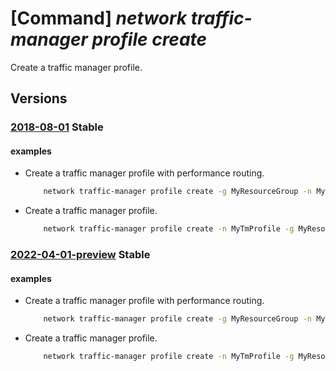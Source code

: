 # [Command] _network traffic-manager profile create_

Create a traffic manager profile.

## Versions

### [2018-08-01](/Resources/mgmt-plane/L3N1YnNjcmlwdGlvbnMve30vcmVzb3VyY2Vncm91cHMve30vcHJvdmlkZXJzL21pY3Jvc29mdC5uZXR3b3JrL3RyYWZmaWNtYW5hZ2VycHJvZmlsZXMve30=/2018-08-01.xml) **Stable**

<!-- mgmt-plane /subscriptions/{}/resourcegroups/{}/providers/microsoft.network/trafficmanagerprofiles/{} 2018-08-01 -->

#### examples

- Create a traffic manager profile with performance routing.
    ```bash
        network traffic-manager profile create -g MyResourceGroup -n MyTmProfile --routing-method Performance --unique-dns-name mywebapp --ttl 30 --protocol HTTP --port 80 --path "/"
    ```

- Create a traffic manager profile.
    ```bash
        network traffic-manager profile create -n MyTmProfile -g MyResourceGroup --routing-method subnet --unique-dns-name mywebapp --custom-headers [{name:foo,value:bar}] --status-code-ranges [{min:200,max:202}] --path "/"
    ```

### [2022-04-01-preview](/Resources/mgmt-plane/L3N1YnNjcmlwdGlvbnMve30vcmVzb3VyY2Vncm91cHMve30vcHJvdmlkZXJzL21pY3Jvc29mdC5uZXR3b3JrL3RyYWZmaWNtYW5hZ2VycHJvZmlsZXMve30=/2022-04-01-preview.xml) **Stable**

<!-- mgmt-plane /subscriptions/{}/resourcegroups/{}/providers/microsoft.network/trafficmanagerprofiles/{} 2022-04-01-preview -->

#### examples

- Create a traffic manager profile with performance routing.
    ```bash
        network traffic-manager profile create -g MyResourceGroup -n MyTmProfile --routing-method Performance --unique-dns-name mywebapp --ttl 30 --protocol HTTP --port 80 --path "/"
    ```

- Create a traffic manager profile.
    ```bash
        network traffic-manager profile create -n MyTmProfile -g MyResourceGroup --routing-method subnet --unique-dns-name mywebapp --custom-headers [{name:foo,value:bar}] --status-code-ranges [{min:200,max:202}] --path "/"
    ```
